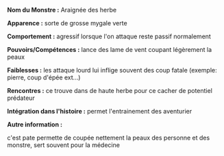 






**Nom du Monstre :** Araignée des herbe

**Apparence :** sorte de grosse mygale verte  


**Comportement :**  agressif lorsque l'on attaque reste passif normalement 

**Pouvoirs/Compétences :** lance des lame de vent coupant légèrement la peaux 

**Faiblesses :** les attaque lourd lui inflige souvent des coup fatale (exemple: pierre, coup d'épée ext...)

**Rencontres :** ce trouve dans de haute herbe pour ce cacher de potentiel prédateur

**Intégration dans l'histoire :** permet l'entrainement des aventurier 

**Autre information :**


c'est pate permette de coupée nettement la peaux des personne et des monstre, sert souvent pour la médecine
